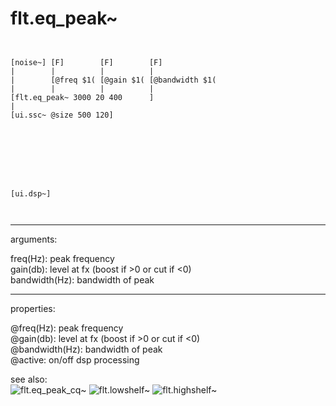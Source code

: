 # flt.eq_peak~

```


[noise~] [F]        [F]        [F]
|        |          |          |
|        [@freq $1( [@gain $1( [@bandwidth $1(
|        |          |          |
[flt.eq_peak~ 3000 20 400      ]
|
[ui.ssc~ @size 500 120]








[ui.dsp~]

            
```
---
arguments:

freq(Hz): peak
            frequency<br>
gain(db): level
            at fx (boost if &gt;0 or cut if &lt;0)<br>
bandwidth(Hz): 
            bandwidth of peak<br>

---
properties:

@freq(Hz): peak frequency<br>
@gain(db): level at fx (boost if &gt;0 or cut if &lt;0)<br>
@bandwidth(Hz): bandwidth of peak<br>
@active: on/off dsp
            processing<br>

see also:<br>
![flt.eq_peak_cq~]("img/object_flt.eq_peak_cq~.png")
![flt.lowshelf~]("img/object_flt.lowshelf~.png")
![flt.highshelf~]("img/object_flt.highshelf~.png")
